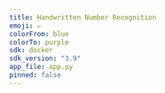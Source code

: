 ```yaml
---
title: Handwritten Number Recognition
emoji: ✏️
colorFrom: blue
colorTo: purple
sdk: docker
sdk_version: "3.9"
app_file: app.py
pinned: false
---
```


